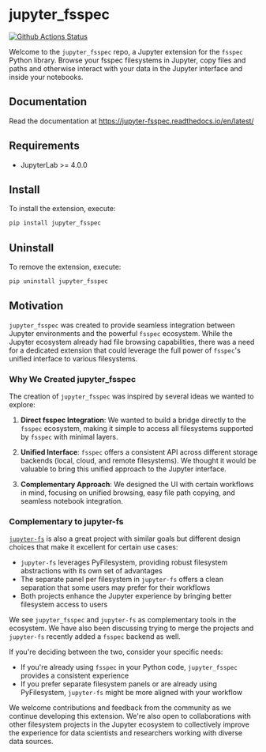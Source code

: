 # jupyter_fsspec

[![Github Actions Status](https://github.com/fsspec/jupyter-fsspec/workflows/Build/badge.svg)](https://github.com/fsspec/jupyter-fsspec/actions/workflows/build.yml)

Welcome to the `jupyter_fsspec` repo, a Jupyter extension for the `fsspec` Python library.
Browse your fsspec filesystems in Jupyter, copy files and paths and otherwise interact with
your data in the Jupyter interface and inside your notebooks.

## Documentation

Read the documentation at https://jupyter-fsspec.readthedocs.io/en/latest/

## Requirements

- JupyterLab >= 4.0.0

## Install

To install the extension, execute:

```bash
pip install jupyter_fsspec
```

## Uninstall

To remove the extension, execute:

```bash
pip uninstall jupyter_fsspec
```

## Motivation

`jupyter_fsspec` was created to provide seamless integration between Jupyter
environments and the powerful `fsspec` ecosystem. While the Jupyter ecosystem
already had file browsing capabilities, there was a need for a dedicated extension
that could leverage the full power of `fsspec`'s unified interface to various
filesystems.

### Why We Created jupyter_fsspec

The creation of `jupyter_fsspec` was inspired by several ideas we wanted to explore:

1. **Direct fsspec Integration**: We wanted to build a bridge directly to the
   `fsspec` ecosystem, making it simple to access all filesystems supported by
   `fsspec` with minimal layers.

2. **Unified Interface**: `fsspec` offers a consistent API across different storage
   backends (local, cloud, and remote filesystems). We thought it would be valuable
   to bring this unified approach to the Jupyter interface.

3. **Complementary Approach**: We designed the UI with certain workflows in mind,
   focusing on unified browsing, easy file path copying, and seamless notebook
   integration.

### Complementary to jupyter-fs

[`jupyter-fs`](https://github.com/jpmorganchase/jupyter-fs) is also a great project
with similar goals but different design choices that make it excellent for certain
use cases:

- `jupyter-fs` leverages PyFilesystem, providing robust filesystem abstractions
  with its own set of advantages
- The separate panel per filesystem in `jupyter-fs` offers a clean separation that
  some users may prefer for their workflows
- Both projects enhance the Jupyter experience by bringing better filesystem access
  to users

We see `jupyter_fsspec` and `jupyter-fs` as complementary tools in the ecosystem.
We have also been discussing trying to merge the projects and `jupyter-fs` recently
added a `fsspec` backend as well.

If you're deciding between the two, consider your specific needs:

- If you're already using `fsspec` in your Python code, `jupyter_fsspec` provides a
  consistent experience
- If you prefer separate filesystem panels or are already using PyFilesystem,
  `jupyter-fs` might be more aligned with your workflow

We welcome contributions and feedback from the community as we continue developing
this extension. We're also open to collaborations with other filesystem projects in
the Jupyter ecosystem to collectively improve the experience for data scientists and
researchers working with diverse data sources.
